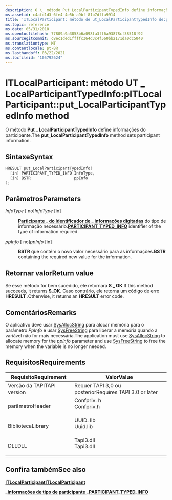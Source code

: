 ```yaml
---
description: O \_ método Put LocalParticipantTypedInfo define informações do participante.
ms.assetid: c4afd1d3-6fe4-4e5b-a9bf-81b7dffa9914
title: 'ITLocalParticipant: método de ut_LocalParticipantTypedInfo de:p (Confpriv. h)'
ms.topic: reference
ms.date: 05/31/2018
ms.openlocfilehash: 77809a9a3858b6a098fa3ff6a93878cf38518f92
ms.sourcegitcommit: c8ec1ded1ffffc364d3c4f560bb2171da0dc5040
ms.translationtype: MT
ms.contentlocale: pt-BR
ms.lasthandoff: 03/22/2021
ms.locfileid: "105792624"
---
```

# <a name="itlocalparticipantput_localparticipanttypedinfo-method"></a><span data-ttu-id="ac069-103">ITLocalParticipant: método UT \_ LocalParticipantTypedInfo:p</span><span class="sxs-lookup"><span data-stu-id="ac069-103">ITLocalParticipant::put\_LocalParticipantTypedInfo method</span></span>

<span data-ttu-id="ac069-104">O método **Put \_ LocalParticipantTypedInfo** define informações do participante.</span><span class="sxs-lookup"><span data-stu-id="ac069-104">The **put\_LocalParticipantTypedInfo** method sets participant information.</span></span>

## <a name="syntax"></a><span data-ttu-id="ac069-105">Sintaxe</span><span class="sxs-lookup"><span data-stu-id="ac069-105">Syntax</span></span>


```C++
HRESULT put_LocalParticipantTypedInfo(
  [in] PARTICIPANT_TYPED_INFO InfoType,
  [in] BSTR                   ppInfo
);
```



## <a name="parameters"></a><span data-ttu-id="ac069-106">Parâmetros</span><span class="sxs-lookup"><span data-stu-id="ac069-106">Parameters</span></span>

<dl> <dt>

<span data-ttu-id="ac069-107">*InfoType* \[ no\]</span><span class="sxs-lookup"><span data-stu-id="ac069-107">*InfoType* \[in\]</span></span>
</dt> <dd>

<span data-ttu-id="ac069-108">[**Participante \_ do Identificador de \_ informações digitadas**](participant-typed-info.md) do tipo de informação necessário.</span><span class="sxs-lookup"><span data-stu-id="ac069-108">[**PARTICIPANT\_TYPED\_INFO**](participant-typed-info.md) identifier of the type of information required.</span></span>

</dd> <dt>

<span data-ttu-id="ac069-109">*ppInfo* \[ no\]</span><span class="sxs-lookup"><span data-stu-id="ac069-109">*ppInfo* \[in\]</span></span>
</dt> <dd>

<span data-ttu-id="ac069-110">**BSTR** que contém o novo valor necessário para as informações.</span><span class="sxs-lookup"><span data-stu-id="ac069-110">**BSTR** containing the required new value for the information.</span></span>

</dd> </dl>

## <a name="return-value"></a><span data-ttu-id="ac069-111">Retornar valor</span><span class="sxs-lookup"><span data-stu-id="ac069-111">Return value</span></span>

<span data-ttu-id="ac069-112">Se esse método for bem sucedido, ele retornará **S \_ OK**.</span><span class="sxs-lookup"><span data-stu-id="ac069-112">If this method succeeds, it returns **S\_OK**.</span></span> <span data-ttu-id="ac069-113">Caso contrário, ele retorna um código de erro **HRESULT** .</span><span class="sxs-lookup"><span data-stu-id="ac069-113">Otherwise, it returns an **HRESULT** error code.</span></span>

## <a name="remarks"></a><span data-ttu-id="ac069-114">Comentários</span><span class="sxs-lookup"><span data-stu-id="ac069-114">Remarks</span></span>

<span data-ttu-id="ac069-115">O aplicativo deve usar [SysAllocString](/windows/win32/api/oleauto/nf-oleauto-sysallocstring) para alocar memória para o parâmetro *PpInfo* e usar [SysFreeString](/windows/win32/api/oleauto/nf-oleauto-sysfreestring) para liberar a memória quando a variável não for mais necessária.</span><span class="sxs-lookup"><span data-stu-id="ac069-115">The application must use [SysAllocString](/windows/win32/api/oleauto/nf-oleauto-sysallocstring) to allocate memory for the *ppInfo* parameter and use [SysFreeString](/windows/win32/api/oleauto/nf-oleauto-sysfreestring) to free the memory when the variable is no longer needed.</span></span>

## <a name="requirements"></a><span data-ttu-id="ac069-116">Requisitos</span><span class="sxs-lookup"><span data-stu-id="ac069-116">Requirements</span></span>



| <span data-ttu-id="ac069-117">Requisito</span><span class="sxs-lookup"><span data-stu-id="ac069-117">Requirement</span></span> | <span data-ttu-id="ac069-118">Valor</span><span class="sxs-lookup"><span data-stu-id="ac069-118">Value</span></span> |
|-------------------------|---------------------------------------------------------------------------------------|
| <span data-ttu-id="ac069-119">Versão da TAPI</span><span class="sxs-lookup"><span data-stu-id="ac069-119">TAPI version</span></span><br/> | <span data-ttu-id="ac069-120">Requer TAPI 3,0 ou posterior</span><span class="sxs-lookup"><span data-stu-id="ac069-120">Requires TAPI 3.0 or later</span></span><br/>                                                 |
| <span data-ttu-id="ac069-121">parâmetro</span><span class="sxs-lookup"><span data-stu-id="ac069-121">Header</span></span><br/>       | <dl> <span data-ttu-id="ac069-122"><dt>Confpriv. h</dt></span><span class="sxs-lookup"><span data-stu-id="ac069-122"><dt>Confpriv.h</dt></span></span> </dl> |
| <span data-ttu-id="ac069-123">Biblioteca</span><span class="sxs-lookup"><span data-stu-id="ac069-123">Library</span></span><br/>      | <dl> <span data-ttu-id="ac069-124"><dt>UUID. lib</dt></span><span class="sxs-lookup"><span data-stu-id="ac069-124"><dt>Uuid.lib</dt></span></span> </dl>   |
| <span data-ttu-id="ac069-125">DLL</span><span class="sxs-lookup"><span data-stu-id="ac069-125">DLL</span></span><br/>          | <dl> <span data-ttu-id="ac069-126"><dt>Tapi3.dll</dt></span><span class="sxs-lookup"><span data-stu-id="ac069-126"><dt>Tapi3.dll</dt></span></span> </dl>  |



## <a name="see-also"></a><span data-ttu-id="ac069-127">Confira também</span><span class="sxs-lookup"><span data-stu-id="ac069-127">See also</span></span>

<dl> <dt>

[<span data-ttu-id="ac069-128">**ITLocalParticipant**</span><span class="sxs-lookup"><span data-stu-id="ac069-128">**ITLocalParticipant**</span></span>](itlocalparticipant.md)
</dt> <dt>

[<span data-ttu-id="ac069-129">**\_informações de tipo de participante \_**</span><span class="sxs-lookup"><span data-stu-id="ac069-129">**PARTICIPANT\_TYPED\_INFO**</span></span>](participant-typed-info.md)
</dt> </dl>

 

